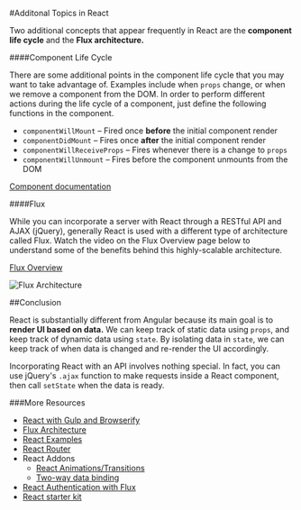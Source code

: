 #Additonal Topics in React

Two additional concepts that appear frequently in React are the **component life cycle** and the **Flux architecture.**

####Component Life Cycle

There are some additional points in the component life cycle that you may want to take advantage of. Examples include when `props` change, or when we remove a component from the DOM. In order to perform different actions during the life cycle of a component, just define the following functions in the component.

* `componentWillMount` – Fired once **before** the initial component render
* `componentDidMount` – Fires once **after** the initial component render
* `componentWillReceiveProps` – Fires whenever there is a change to `props`
* `componentWillUnmount` – Fires before the component unmounts from the DOM

[Component documentation](https://facebook.github.io/react/docs/component-specs.html)

####Flux

While you can incorporate a server with React through a RESTful API and AJAX (jQuery), generally React is used with a different type of architecture called Flux. Watch the video on the Flux Overview page below to understand some of the benefits behind this highly-scalable architecture.

[Flux Overview](http://facebook.github.io/flux/docs/overview.html)

![Flux Architecture](https://facebook.github.io/flux/img/flux-simple-f8-diagram-explained-1300w.png)

##Conclusion

React is substantially different from Angular because its main goal is to **render UI based on data.** We can keep track of static data using `props`, and keep track of dynamic data using `state`. By isolating data in `state`, we can keep track of when data is changed and re-render the UI accordingly.

Incorporating React with an API involves nothing special. In fact, you can use jQuery's `.ajax` function to make requests inside a React component, then call `setState` when the data is ready.

###More Resources
* [React with Gulp and Browserify](http://tylermcginnis.com/reactjs-tutorial-pt-2-building-react-applications-with-gulp-and-browserify/)
* [Flux Architecture](https://facebook.github.io/flux/)
* [React Examples](http://react.rocks/)
* [React Router](https://github.com/rackt/react-router)
* React Addons
  * [React Animations/Transitions](https://facebook.github.io/react/docs/animation.html)
  * [Two-way data binding](https://facebook.github.io/react/docs/two-way-binding-helpers.html)
* [React Authentication with Flux](https://auth0.com/blog/2015/04/09/adding-authentication-to-your-react-flux-app/)
* [React starter kit](https://github.com/kriasoft/react-starter-kit)
